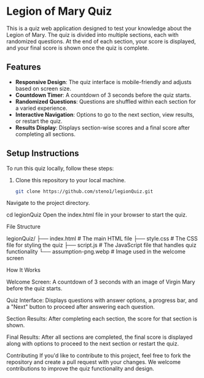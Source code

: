 # Legion of Mary Quiz

This is a quiz web application designed to test your knowledge about the Legion of Mary. The quiz is divided into multiple sections, each with randomized questions. At the end of each section, your score is displayed, and your final score is shown once the quiz is complete.

## Features

- **Responsive Design**: The quiz interface is mobile-friendly and adjusts based on screen size.
- **Countdown Timer**: A countdown of 3 seconds before the quiz starts.
- **Randomized Questions**: Questions are shuffled within each section for a varied experience.
- **Interactive Navigation**: Options to go to the next section, view results, or restart the quiz.
- **Results Display**: Displays section-wise scores and a final score after completing all sections.

## Setup Instructions

To run this quiz locally, follow these steps:

1. Clone this repository to your local machine.

   ```bash
   git clone https://github.com/steno1/legionQuiz.git
Navigate to the project directory.


cd legionQuiz
Open the index.html file in your browser to start the quiz.

File Structure

legionQuiz/
├── index.html         # The main HTML file
├── style.css          # The CSS file for styling the quiz
├── script.js          # The JavaScript file that handles quiz functionality
└── assumption-png.webp # Image used in the welcome screen

How It Works

Welcome Screen: A countdown of 3 seconds with an image of Virgin Mary before the quiz starts.

Quiz Interface: Displays questions with answer options, a progress bar, and a "Next" button to proceed after answering each question.

Section Results: After completing each section, the score for that section is shown.

Final Results: After all sections are completed, the final score is displayed along with options to proceed to the next section or restart the quiz.


Contributing
If you'd like to contribute to this project, feel free to fork the repository and create a pull request with your changes. We welcome contributions to improve the quiz functionality and design.







